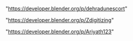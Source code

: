 "https://developer.blender.org/p/dehradunescort"

"https://developer.blender.org/p/Zdigitizing"

"https://developer.blender.org/p/Ariyath123"

